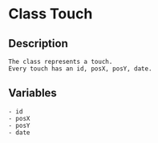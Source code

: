 # Class Touch

## Description
```
The class represents a touch.
Every touch has an id, posX, posY, date.
```

## Variables
```
- id
- posX
- posY
- date
```
